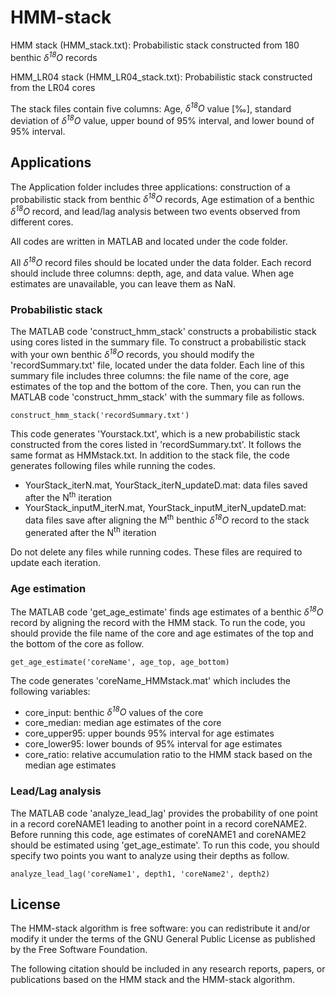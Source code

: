# HMM-stack

HMM stack (HMM_stack.txt): Probabilistic stack constructed from 180 benthic *δ<sup>18</sup>O* records

HMM_LR04 stack (HMM_LR04_stack.txt): Probabilistic stack constructed from the LR04 cores

The stack files contain five columns: Age, *δ<sup>18</sup>O* value [‰], standard deviation of *δ<sup>18</sup>O* value, upper bound of 95% interval, and lower bound of 95% interval. 

## Applications

The Application folder includes three applications: construction of a probabilistic stack from benthic *δ<sup>18</sup>O* records, Age estimation of a benthic *δ<sup>18</sup>O* record, and lead/lag analysis between two events observed from different cores. 

All codes are written in MATLAB and located under the code folder. 

All *δ<sup>18</sup>O* record files should be located under the data folder. Each record should include three columns: depth, age, and data value. When age estimates are unavailable, you can leave them as NaN.

### Probabilistic stack

The MATLAB code 'construct_hmm_stack' constructs a probabilistic stack using cores listed in the summary file. To construct a probabilistic stack with your own benthic *δ<sup>18</sup>O* records, you should modify the 'recordSummary.txt' file, located under the data folder. Each line of this summary file includes three columns: the file name of the core, age estimates of the top and the bottom of the core. Then, you can run the MATLAB code 'construct_hmm_stack' with the summary file as follows. 

    construct_hmm_stack('recordSummary.txt')

This code generates 'Yourstack.txt', which is a new probabilistic stack constructed from the cores listed in 'recordSummary.txt'. It follows the same format as HMMstack.txt. In addition to the stack file, the code generates following files while running the codes. 

* YourStack_iterN.mat, YourStack_iterN_updateD.mat: data files saved after the N<sup>th</sup> iteration
* YourStack_inputM_iterN.mat, YourStack_inputM_iterN_updateD.mat: data files save after aligning the M<sup>th</sup> benthic *δ<sup>18</sup>O* record to the stack generated after the N<sup>th</sup> iteration

Do not delete any files while running codes. These files are required to update each iteration. 

### Age estimation

The MATLAB code 'get_age_estimate' finds age estimates of a benthic *δ<sup>18</sup>O* record by aligning the record with the HMM stack. To run the code, you should provide the file name of the core and age estimates of the top and the bottom of the core as follow.

    get_age_estimate('coreName', age_top, age_bottom)

The code generates 'coreName_HMMstack.mat' which includes the following variables:

* core_input: benthic *δ<sup>18</sup>O* values of the core
* core_median: median age estimates of the core 
* core_upper95: upper bounds 95% interval for age estimates
* core_lower95: lower bounds of 95% interval for age estimates
* core_ratio: relative accumulation ratio to the HMM stack based on the median age estimates


### Lead/Lag analysis

The MATLAB code 'analyze_lead_lag' provides the probability of one point in a record coreNAME1 leading to another point in a record coreNAME2. Before running this code, age estimates of coreNAME1 and coreNAME2 should be estimated using 'get_age_estimate'. To run this code, you should specify two points you want to analyze using their depths as follow. 

    analyze_lead_lag('coreName1', depth1, 'coreName2', depth2)


## License

The HMM-stack algorithm is free software: you can redistribute it and/or modify it under the terms of the GNU General Public License as published by the Free Software Foundation.

The following citation should be included in any research reports, papers, or publications based on the HMM stack and the HMM-stack algorithm. 
